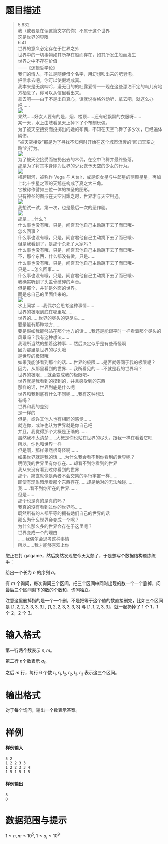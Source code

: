 
# 题目描述

>5.632  
>我（或者是在读这篇文字的你）不属于这个世界  
>这是世界的界限  
>6.41  
>世界的意义必定存在于世界之外  
>世界中的一切事物如其所存在般而存在，如其所发生般而发生  
>世界之中不存在价值  
>——《逻辑哲学论》  
>我们的情人，不过是随便借个名字，用幻想吹出来的肥皂泡。  
>把信拿去吧，你可以使假戏成真。  
>我本来是无病呻吟，漫无目的的吐露爱情——现在这些漂泊不定的鸟儿有地方栖息了，你可以从信里看出来。  
>拿去吧——由于不是出自真心，话就说得格外动听，拿去吧，就这么办吧……  
>![](/source/loj/6199/img/aHR0cHM6Ly9pLmxvbGkubmV0LzIwMTgvMDQvMjkvNWFlNTA4ZTlhZGI0OC5qcGc=.jpg)  
>果然……好女人要有的是，烟、楼顶……还有轻飘飘的衣服呀……  
>某一天，水上由岐看见天上掉下了个布制玩偶。  
>为了被天空接受而投掷出的她的布偶，不知在天空飞舞了多少次，已经遍体鳞伤。  
>“被天空接受”那是为了寻找不知何时开始在这个城市流传的“回归天空之路”的行为。  
>![](/source/loj/6199/img/aHR0cHM6Ly9pLmxvbGkubmV0LzIwMTgvMDQvMjkvNWFlNTA5MDFmMmYwYS5qcGc=.jpg)  
>为了被天空接受而被扔出去的木偶，在空中飞舞并最终坠落。  
>那是为了将其本身即为世界的少女送予天空的少女的行为。  
>![](/source/loj/6199/img/aHR0cHM6Ly9pLmxvbGkubmV0LzIwMTgvMDQvMjkvNWFlNTA5MDIyNzNmNS5qcGc=.jpg)  
>横跨银河，被称作 Vega 与 Altair，或是织女星与牛郎星的两颗星星，再加上北十字星之顶的天鹅座构成了夏之大三角。  
>它被称作譬如三位一体的神圣的图形。  
>只有神圣的图形在天空闪耀之时，世界才与天空相遇。  
>![](/source/loj/6199/img/aHR0cHM6Ly9pLmxvbGkubmV0LzIwMTgvMDQvMjkvNWFlNTA5MDI0YzQ3Zi5qcGc=.jpg)  
>我想试一试，第一次，也是最后一次的恶作剧。  
>![](/source/loj/6199/img/aHR0cHM6Ly9pLmxvbGkubmV0LzIwMTgvMDQvMjkvNWFlNTA5MDI2MDkyNS5qcGc=.jpg)  
>那是……什么？  
>什么事也没有哦，只是，间宫君他自己主动跳下去了而已哦~  
>怎么回事？  
>什么事也没有哦，只是，间宫君他自己主动跳下去了而已哦~  
>但是我看到了，是那个杀死了大家吗？  
>什么事也没有哦，只是，间宫君他自己主动跳下去了而已哦~  
>不，那个东西，什么都没有做，只是……  
>什么事也没有哦，只是，间宫君他自己主动跳下去了而已哦~  
>只是……怎么回事……  
>什么事也没有哦，只是，间宫君他自己主动跳下去了而已哦~  
>我确实听到了头盖骨破碎的声音。  
>但是那个，并非是外面的世界。  
>而是总自己的里面传来的。  
>![](/source/loj/6199/img/aHR0cHM6Ly9pLmxvbGkubmV0LzIwMTgvMDQvMjkvNWFlNTA5ZGMwMzRkNi5qcGc=.jpg)  
>水上同学……我偶尔会思考这种事情……  
>世界的极限到底在哪里呢……  
>世界的……世界的尽头的更尽头……  
>要是能有那种地方……  
>要是假如我能够站在那个地方的话……我还是能跟平时一样看着那个尽头的风景吗？我有这种想法……  
>我理所当然的想着这种事……然后决定似乎是有些奇怪啊  
>因为那里是世界的尽头哦  
>是世界的极限哦  
>如果我能够看到那个的话……世界的极限……是否就等同于我的极限呢？  
>因为，从那里看到的世界……我所看见的……不就是我的世界吗？  
>世界的极限……就会变成我的极限吧~  
>世界就是我看到的摸到的，并且感受到的东西  
>那样的话，世界到底是什么呢  
>世界和我到底有什么不同呢……我有这种想法  
>有吗？  
>世界和我的差别  
>是一样的  
>但是，或许其他人也有相同的感觉……  
>就连你，或许也认为世界就是你自己吧  
>并且，我觉得那个大概是正确的……  
>虽然我不太清楚……大概是你也站在世界的尽头，跟我一样在看着它吧  
>所以，你也和世界一样  
>但是啊，那样果然很奇怪啊……  
>如果世界就是我的话……为什么我会看不到你看到的世界呢？  
>明明我的世界里有你存在……却看不到你看到的世界  
>我从来没有看到过你看到的世界  
>那个，简直就像是两者不会交集的平行宇宙一样……  
>即使有现象暗示着那个东西存在……却是绝对的无法触碰……  
>我……看不到你所在的世界……  
>但是……  
>那个也是真的是真的吗？  
>我真的没有看到过你的世界吗……  
>既然所有的人都平等的拥有她们自己的世界的话  
>那么为什么世界会变成一个呢？  
>为什么那么多的世界会存在于这里呢？  
>世界变成一个的理由  
>……我偶尔会思考这种事情  
>所以……我才能够喜欢上你

您正在打 galgame，然后突然发现您今天太颓了，于是想写个数据结构题练练手：

给出一个长为 $n$ 的序列 $a$。

有 $m$ 个询问，每次询问三个区间，把三个区间中同时出现的数一个一个删掉，问最后三个区间剩下的数的个数和，询问独立。

注意这里删掉指的是一个一个删，不是把等于这个值的数直接删完，比如三个区间是 $[1,2,2,3,3,3,3]$ , $[1,2,2,3,3,3,3]$ 与 $[1,1,2,3,3]$，就一起扔掉了 $1$ 个 $1$，$1$ 个 $2$，$2$ 个 $3$。

# 输入格式

第一行两个数表示 $n,m$。

第二行 $n$个数表示 $a_i$。

之后 $m$ 行，每行 $6$ 个数 $l_1,r_1,l_2,r_2,l_3,r_3$ 表示这三个区间。

# 输出格式

对于每个询问，输出一个数表示答案。

# 样例

#### 样例输入
```plain
5 2
1 2 2 3 3
1 2 2 3 3 4
1 5 1 5 1 5
```
#### 样例输出
```plain
3
0
```

# 数据范围与提示

$1 \leq n,m \leq 10^{5},1 \leq a_i \leq 10^{9}$



